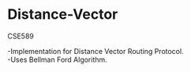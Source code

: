 # Distance-Vector
CSE589

-Implementation for Distance Vector Routing Protocol.</br>
-Uses Bellman Ford Algorithm.

